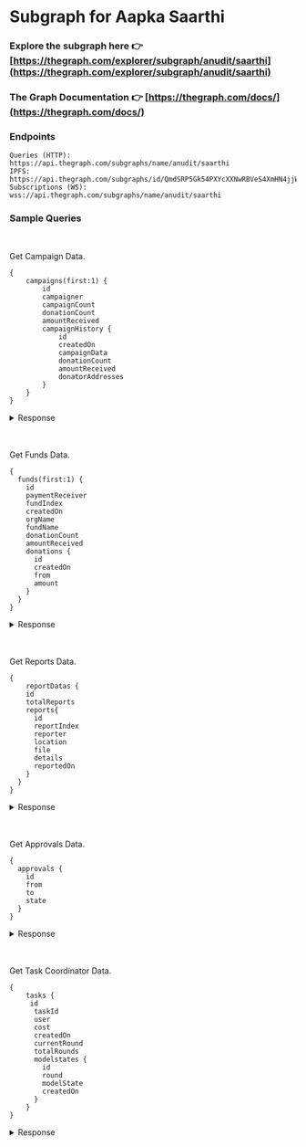 # Subgraph for Aapka Saarthi

### Explore the subgraph here 👉 [https://thegraph.com/explorer/subgraph/anudit/saarthi](https://thegraph.com/explorer/subgraph/anudit/saarthi)
### The Graph Documentation 👉 [https://thegraph.com/docs/](https://thegraph.com/docs/)

### Endpoints
```
Queries (HTTP):     https://api.thegraph.com/subgraphs/name/anudit/saarthi
IPFS:               https://api.thegraph.com/subgraphs/id/QmdSRP5Gk54PXYcXXNwRBVeS4XmHN4jjWviZDFy9HKZ2ZN
Subscriptions (WS): wss://api.thegraph.com/subgraphs/name/anudit/saarthi
```

### Sample Queries
<br/>

Get Campaign Data.

```
{
    campaigns(first:1) {
        id
        campaigner
        campaignCount
        donationCount
        amountReceived
        campaignHistory {
            id
            createdOn
            campaignData
            donationCount
            amountReceived
            donatorAddresses
        }
    }
}
```

<details>
 <summary>Response</summary>
 <pre>
{
  "data": {
    "campaigns": [
      {
        "amountReceived": "0",
        "campaignCount": "1",
        "campaignHistory": [
          {
            "amountReceived": "0",
            "campaignData": "Henlo, Plz welp.",
            "createdOn": "1610107225",
            "donationCount": "0",
            "donatorAddresses": [],
            "id": "0x68b33f79309769570c5e3209ad50ce0136497e2ef6ff86717f45ed3b9406c62c"
          }
        ],
        "campaigner": "0x707ac3937a9b31c225d8c240f5917be97cab9f20",
        "donationCount": "0",
        "id": "0x707ac3937a9b31c225d8c240f5917be97cab9f20"
      }
    ]
  }
}
 </pre>
</details>
<br/>
<br/>

Get Funds Data.

```
{
  funds(first:1) {
    id
    paymentReceiver
    fundIndex
    createdOn
    orgName
    fundName
    donationCount
    amountReceived
    donations {
      id
      createdOn
      from
      amount
    }
  }
}
```

<details>
 <summary>Response</summary>
 <pre>
{
  "data": {
    "funds": [
      {
        "amountReceived": "500000000000000000",
        "createdOn": "1610208416",
        "donationCount": "1",
        "donations": [
          {
            "amount": "500000000000000000",
            "createdOn": "1610208656",
            "from": "0x707ac3937a9b31c225d8c240f5917be97cab9f20",
            "id": "0xf3bc924274d0397d905086b87507a566b46d51ca2aa46198613ae842d66e2c8d"
          }
        ],
        "fundIndex": "2",
        "fundName": "Coronavirus Relief Fund",
        "id": "0x2",
        "orgName": "GlobalGiving",
        "paymentReceiver": "0xbeb71662ff9c08afef3866f85a6591d4aebe6e4e"
      }
    ]
  }
}
 </pre>
</details>
<br/>
<br/>


Get Reports Data.

```
{
    reportDatas {
    id
    totalReports
    reports{
      id
      reportIndex
      reporter
      location
      file
      details
      reportedOn
    }
  }
}
```

<details>
 <summary>Response</summary>
 <pre>
{
  "data": {
    "reportDatas": [
      {
        "id": "0x1",
        "reports": [
          {
            "details": "This is an anonymous report",
            "file": "0x638b5c1f82e17065a852c7884e5de738f3fcb5842c677ee3f90b6b76d6b79616",
            "id": "0x73bd581289e3784eb3ecfde20066995537925224c3a277e7928b05274e8c0a5b",
            "location": "12.9863 10.2736",
            "reportIndex": "0",
            "reportedOn": "1610257633",
            "reporter": "0x707ac3937a9b31c225d8c240f5917be97cab9f20"
          }
        ],
        "totalReports": "1"
      }
    ]
  }
}
 </pre>
</details>
<br/>
<br/>

Get Approvals Data.

```
{
  approvals {
    id
    from
    to
    state
  }
}
```

<details>
 <summary>Response</summary>
 <pre>
{
  "data": {
    "approvals": [
      {
        "from": "0x707ac3937a9b31c225d8c240f5917be97cab9f20",
        "id": "0x707ac3937a9b31c225d8c240f5917be97cab9f20-0xbeb71662ff9c08afef3866f85a6591d4aebe6e4e",
        "state": true,
        "to": "0xbeb71662ff9c08afef3866f85a6591d4aebe6e4e"
      }
    ]
  }
}
 </pre>
</details>
<br/>
<br/>

Get Task Coordinator Data.

```
{
    tasks {
     id
      taskId
      user
      cost
      createdOn
      currentRound
      totalRounds
      modelstates {
        id
        round
        modelState
        createdOn
      }
    }
}
```

<details>
 <summary>Response</summary>
 <pre>
{
  "data": {
    "tasks": [
      {
        "cost": "0",
        "createdOn": "1610352951",
        "currentRound": "2",
        "id": "1",
        "modelstates": [
          {
            "createdOn": "1610352951",
            "id": "0x6d609f205882c790e794b321c0f7120260f8cbc484a5a5de356e517860b03226",
            "modelState": "0x7d5a99f603f231d53a4f39d1521f98d2e8bb279cf29bebfd0687dc98458e7f89",
            "round": "1"
          },
          {
            "createdOn": "1610353041",
            "id": "0xf2abffbc21fdb72465c068b8aa6c79c59a76292b6a70587d5f7e09451faad064",
            "modelState": "0x7d5a99f603f231d53a4f39d1521f98d2e8bb279cf29bebfd0687dc98458e7f89",
            "round": "2"
          }
        ],
        "taskId": "1",
        "totalRounds": "2",
        "user": "0x707ac3937a9b31c225d8c240f5917be97cab9f20"
      }
    ]
  }
}  </pre>
</details>
<br/>
<br/>
